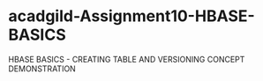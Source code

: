 # acadgild-Assignment10-HBASE-BASICS
HBASE BASICS -  CREATING TABLE AND VERSIONING CONCEPT DEMONSTRATION
